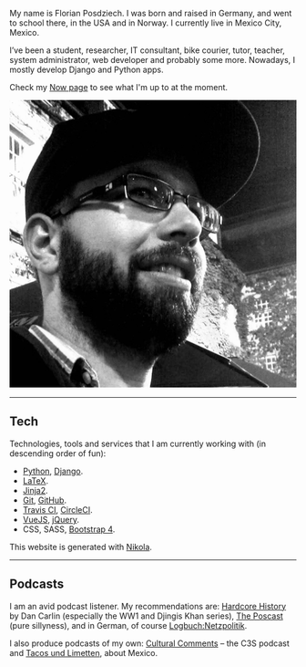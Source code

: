 <!-- 
.. title: About Me
.. slug: about
.. date: 2017-05-18
.. tags: 
.. category: 
.. link: 
.. description: 
.. type: text
-->

<div class="row">
  <div class="col-sm-8 col-sm-push-4">
<p>My name is Florian Posdziech. I was born and raised in Germany, and went to school there, in the USA and in Norway. I currently live in Mexico City, Mexico.</p>
<p>I’ve been a student, researcher, IT consultant, bike courier, tutor, teacher, system administrator, web developer and probably some more. Nowadays, I mostly develop Django and Python apps.</p>
<p>Check my <a href="link://slug/now">Now page</a> to see what I'm up to at the moment.
  </div>
  <div class="col-sm-4 col-sm-pull-8">
    <img src="/images/flowfx.jpg" alt="" class="img-responsive">
  </div>
</div>

*****

<!--
## Life

I have lived, studied and worked in 4 different countries by now. Germany, of course, Rhode Island in the United States of America as a High School Senior, Norway as a University student, and currently Mexico, as a husband to a teacher.

I've been a student, researcher, IT consultant, bike courier, tutor, teacher, systems administrator, web developer and probably some more 

*****
-->

## Tech

Technologies, tools and services that I am currently working with (in descending order of fun):

  * [Python](https://www.python.org/), [Django](https://www.djangoproject.com/).
  * [LaTeX](https://www.latex-project.org).
  * [Jinja2](http://jinja.pocoo.org).
  * [Git](http://git-scm.com/), [GitHub](https://github.com/).
  * [Travis CI](https://travis-ci.org/), [CircleCI](https://circleci.com).
  * [VueJS](https://vuejs.org), [jQuery](https://jquery.com/).
  * CSS, SASS, [Bootstrap 4](https://getbootstrap.com/).

This website is generated with [Nikola](https://getnikola.com/).

<!--
### Operating systems I can tolerate:
  * [GNU/Linux](https://www.gnu.org/gnu/linux-and-gnu.en.html). I'm comfortable with Ubuntu, Debian and Arch.
  * [Mac OS X](https://en.wikipedia.org/wiki/OS_X).
-->


*****

## Podcasts

I am an avid podcast listener. My recommendations are: [Hardcore History](http://www.dancarlin.com/hardcore-history-series/) by Dan Carlin (especially the WW1 and Djingis Khan series), [The Poscast](https://itunes.apple.com/us/podcast/the-poscast/id757346885) (pure sillyness), and in German, of course [Logbuch:Netzpolitik](https://logbuch-netzpolitik.de/).

I also produce podcasts of my own: [Cultural Comments](#) – the C3S podcast and [Tacos und Limetten](https://tacosundlimetten.de/), about Mexico.

<!--

*****

My journey to being able to honestly calling myself a developer or coder was long and slow. But I finally made it. [How I learned to code](#).

I like testing stuff, and I especially like testing stuff with pytest. So [I write about how I'm using pytest](http://flowfx.de/categories/pytest/) from time to time.

If you really, really want to, you can check out my [CV](/cv/).

As for web development, I must consider myself pretty old-school. My most advanced adventures in the Frontend world are with jQuery and VueJS. But I'm learning every day. Whether I want to or not.

*****

I took my first steps with Linux in 2004, while living in Trondheim. There, I finally had a room-mate that knew her stuff and could teach me. I went all in with Gentoo Linux. Later came Debian, Ubuntu and Arch. If I had a second machine for work besides my MacBook, I'd put Arch LInux on it.

[GNU/Linux](https://www.gnu.org/gnu/linux-and-gnu.en.html),

*****

### Typesetting

I'm a pysicist by training, so I _love_ [LaTeX](https://www.latex-project.org). 

As every sane person does, I love [Markdown](https://daringfireball.net/projects/markdown/), too.

*****

I played with [Flask](http://flask.pocoo.org) for a while, using [SQLAlchemy](https://www.sqlalchemy.org/) and everything, and it taught me a lot. Then I seriously tried out [Django](https://www.djangoproject.com/), and I'm not moving back anytime soon. The Django magic is the right thing for me. Its ORM as well.

*****

The only editor I can really work with anymore is [VIM](http://www.vim.org/). Most of my time I spend in the [PyCharm](https://www.jetbrains.com/pycharm/) IDE in VIM mode.

*****

#### others that I use

  * Tools that I am especially fond of: [LaTeX](https://www.latex-project.org/), [nvALT](http://brettterpstra.com/projects/nvalt/), [Pacifico Clara](http://www.discoverpacifico.com/).

-->

<!--
### My favorite web services for hosting and domains:

  * [domainFactory](https://www.df.eu/) (Germand domain registry and hosting provider).
  * [Hover](https://hover.com/mdaQ1dJv) (North American domain registry).
  * [DreamHost](https://www.dreamhost.com) (North American hosting provider).
  * [PythonAnywhere](https://www.pythonanywhere.com/) (Hosting for Python Apps).
-->
